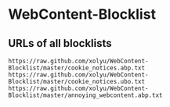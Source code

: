 # WebContent-Blocklist

## URLs of all blocklists

```
https://raw.github.com/xolyu/WebContent-Blocklist/master/cookie_notices.abp.txt
https://raw.github.com/xolyu/WebContent-Blocklist/master/cookie_notices.ubo.txt
https://raw.github.com/xolyu/WebContent-Blocklist/master/annoying_webcontent.abp.txt
```
